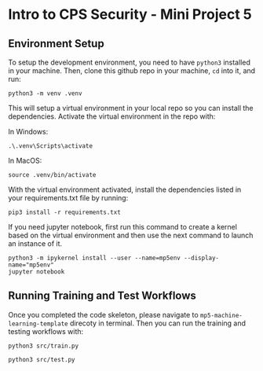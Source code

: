 # Intro to CPS Security - Mini Project 5

## Environment Setup
To setup the development environment, you need to have `python3` installed in your machine. Then, clone this github repo in your machine, `cd` into it, and run:

```
python3 -m venv .venv
```

This will setup a virtual environment in your local repo so you can install the dependencies. Activate the virtual environment in the repo with:

In Windows:
``` 
.\.venv\Scripts\activate
```

In MacOS:
```
source .venv/bin/activate
```

With the virtual environment activated, install the dependencies listed in your requirements.txt file by running:

```
pip3 install -r requirements.txt
```

If you need jupyter notebook, first run this command to create a kernel based on the virtual environment and then use the next command to launch an instance of it.
```
python3 -m ipykernel install --user --name=mp5env --display-name="mp5env"
jupyter notebook
```

## Running Training and Test Workflows
Once you completed the code skeleton, please navigate to `mp5-machine-learning-template` direcoty in terminal. Then you can run the training and testing workflows with:

```
python3 src/train.py

python3 src/test.py
```
